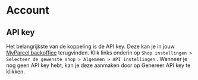 # Account

## API key

Het belangrijkste van de koppeling is de API key. Deze kan je in
jouw [MyParcel backoffice] terugvinden. Klik links onderin
op `Shop instellingen > Selecteer de gewenste shop > Algemeen > API instellingen`
.
Wanneer je nog geen API key hebt, kan je deze aanmaken door op Genereer API key
te klikken.

<MPImg src="/documentation/shopify/shopify-api-settings.svg" alt="Shopify api settings" />

[MyParcel backoffice]: https://backoffice.myparcel.nl/
